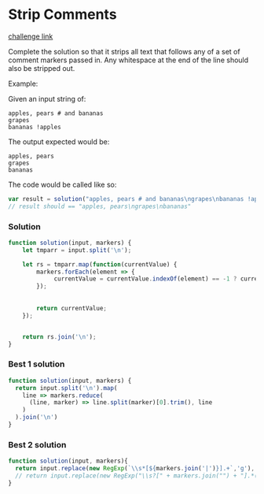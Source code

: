 Strip Comments
===

[challenge link](https://www.codewars.com/kata/51c8e37cee245da6b40000bd/javascript)

Complete the solution so that it strips all text that follows any of a set of comment markers passed in. Any whitespace at the end of the line should also be stripped out.

Example:

Given an input string of:
```
apples, pears # and bananas
grapes
bananas !apples
```

The output expected would be:
```
apples, pears
grapes
bananas
```

The code would be called like so:
```javascript
var result = solution("apples, pears # and bananas\ngrapes\nbananas !apples", ["#", "!"])
// result should == "apples, pears\ngrapes\nbananas"
```

### Solution
```javascript
function solution(input, markers) {
    let tmparr = input.split('\n');

    let rs = tmparr.map(function(currentValue) {
        markers.forEach(element => {
             currentValue = currentValue.indexOf(element) == -1 ? currentValue : currentValue.slice(0, currentValue.indexOf(element)).trim();
        });
        
        
        return currentValue;
    });


    return rs.join('\n');
}
```

### Best 1 solution
```javascript
function solution(input, markers) {
  return input.split('\n').map(
    line => markers.reduce(
      (line, marker) => line.split(marker)[0].trim(), line
    )
  ).join('\n')
}
```

### Best 2 solution
```javascript
function solution(input, markers){
  return input.replace(new RegExp(`\\s*[${markers.join('|')}].+`,'g'),'');
  // return input.replace(new RegExp("\\s?[" + markers.join("") + "].*(\\n)?", "gi"), "$1");
}
```